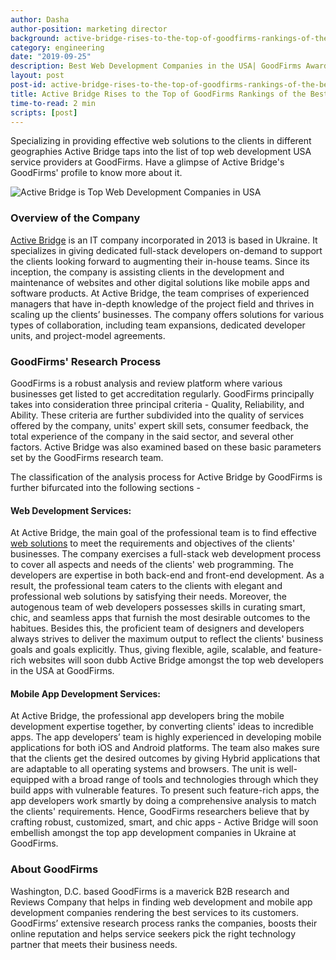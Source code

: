 ```yaml
---
author: Dasha
author-position: marketing director
background: active-bridge-rises-to-the-top-of-goodfirms-rankings-of-the-best-web-development-companies-in-the-usa-back
category: engineering
date: "2019-09-25"
description: Best Web Development Companies in the USA| GoodFirms Award
layout: post
post-id: active-bridge-rises-to-the-top-of-goodfirms-rankings-of-the-best-web-development-companies-in-the-usa
title: Active Bridge Rises to the Top of GoodFirms Rankings of the Best Web Development Companies in the USA
time-to-read: 2 min
scripts: [post]
---
```


Specializing in providing effective web solutions to the clients in different geographies Active Bridge taps into the list of top web development USA service providers at GoodFirms. Have a glimpse of Active Bridge's GoodFirms' profile to know more about it.

![Active Bridge is Top Web Development Companies in USA](https://i.imgur.com/M5cmqnc.png)


### Overview of the Company
[Active Bridge](https://activebridge.org) is an IT company incorporated in 2013 is based in Ukraine. It specializes in giving dedicated full-stack developers on-demand to support the clients looking forward to augmenting their in-house teams. Since its inception, the company is assisting clients in the development and maintenance of websites and other digital solutions like mobile apps and software products. At Active Bridge, the team comprises of experienced managers that have in-depth knowledge of the project field and thrives in scaling up the clients’ businesses. The company offers solutions for various types of collaboration, including team expansions, dedicated developer units, and project-model agreements.

### GoodFirms' Research Process
GoodFirms is a robust analysis and review platform where various businesses get listed to get accreditation regularly. GoodFirms principally takes into consideration three principal criteria - Quality, Reliability, and Ability. These criteria are further subdivided into the quality of services offered by the company, units' expert skill sets, consumer feedback, the total experience of the company in the said sector, and several other factors. Active Bridge was also examined based on these basic parameters set by the GoodFirms research team. 

The classification of the analysis process for Active Bridge by GoodFirms is further bifurcated into the following sections -

#### Web Development Services:
At Active Bridge, the main goal of the professional team is to find effective[ web solutions](https://activebridge.org/services) to meet the requirements and objectives of the clients' businesses. The company exercises a full-stack web development process to cover all aspects and needs of the clients' web programming. The developers are expertise in both back-end and front-end development. As a result, the professional team caters to the clients with elegant and professional web solutions by satisfying their needs. Moreover, the autogenous team of web developers possesses skills in curating smart, chic, and seamless apps that furnish the most desirable outcomes to the habitues. Besides this, the proficient team of designers and developers always strives to deliver the maximum output to reflect the clients' business goals and goals explicitly. Thus, giving flexible, agile, scalable, and feature-rich websites will soon dubb Active Bridge amongst the top web developers in the USA at GoodFirms.

#### Mobile App Development Services:
At Active Bridge, the professional app developers bring the mobile development expertise together, by converting clients' ideas to incredible apps. The app developers’ team is highly experienced in developing mobile applications for both iOS and Android platforms. The team also makes sure that the clients get the desired outcomes by giving Hybrid applications that are adaptable to all operating systems and browsers. The unit is well-equipped with a broad range of tools and technologies through which they build apps with vulnerable features. To present such feature-rich apps, the app developers work smartly by doing a comprehensive analysis to match the clients' requirements. Hence, GoodFirms researchers believe that by crafting robust, customized, smart, and chic apps - Active Bridge will soon embellish amongst the top app development companies in Ukraine at GoodFirms.

### About GoodFirms
Washington, D.C. based GoodFirms is a maverick B2B research and Reviews Company that helps in finding web development and mobile app development companies rendering the best services to its customers. GoodFirms’ extensive research process ranks the companies, boosts their online reputation and helps service seekers pick the right technology partner that meets their business needs.
